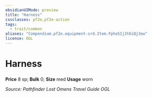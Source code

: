 ```yaml
---
obsidianUIMode: preview
title: "Harness"
cssclasses: pf2e,pf2e-action
tags:
  - trait/common
aliases: "Compendium.pf2e.equipment-srd.Item.FphoSIj3t6iQj3ew"
license: OGL
---
```

# Harness

### 


**Price** 8 sp; 
**Bulk** 0; **Size** med
**Usage** worn



*Source: Pathfinder Lost Omens Travel Guide*
*OGL*